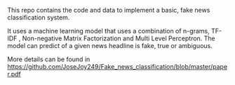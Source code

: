 This repo contains the code and data to implement a basic, fake news classification system.

It uses a machine learning model that uses a combination of n-grams, TF-IDF , Non-negative Matrix Factorization and Multi Level Perceptron. The model can predict of a given news headline is fake, true or ambiguous. 

More details can be found in https://github.com/JoseJoy249/Fake_news_classification/blob/master/paper.pdf



